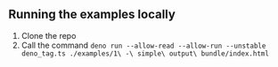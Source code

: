 ## Running the examples locally

1. Clone the repo
2. Call the command `deno run --allow-read --allow-run --unstable deno_tag.ts ./examples/1\ -\ simple\ output\ bundle/index.html`
